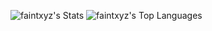 ![faintxyz's Stats](https://github-readme-stats.vercel.app/api?username=faintxyz&theme=vue-dark&show_icons=true&hide_border=true&count_private=true)
![faintxyz's Top Languages](https://github-readme-stats.vercel.app/api/top-langs/?username=faintxyz&theme=vue-dark&show_icons=true&hide_border=true&layout=compact)
